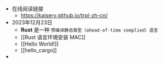 - 在线阅读链接
	- https://kaisery.github.io/trpl-zh-cn/
- 2023年12月23日
	- **Rust** 是一种 `预编译静态类型（ahead-of-time complied）语言`
	- [[Rust 语言环境安装 MAC]]
	- [[Hello World!]]
	- [[hello_cargo]]
-